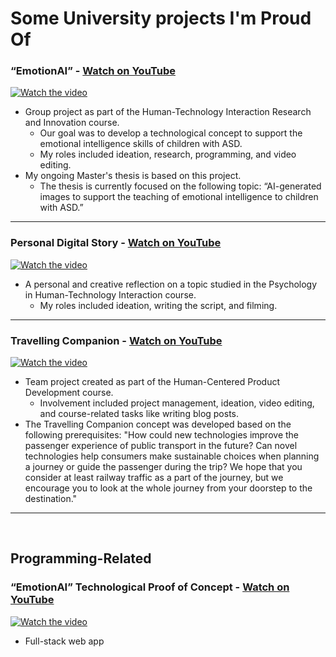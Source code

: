 # Some University projects I'm Proud Of

### “EmotionAI” - [Watch on YouTube](https://youtu.be/JQmHmhoU91c)
[![Watch the video](https://img.youtube.com/vi/JQmHmhoU91c/0.jpg)](https://youtu.be/JQmHmhoU91c)
- Group project as part of the Human-Technology Interaction Research and Innovation course.
  - Our goal was to develop a technological concept to support the emotional intelligence skills of children with ASD.
  - My roles included ideation, research, programming, and video editing.
- My ongoing Master's thesis is based on this project.
  - The thesis is currently focused on the following topic: “AI-generated images to support the teaching of emotional intelligence to children with ASD.”

-----

### Personal Digital Story - [Watch on YouTube](https://youtu.be/MqUpuwpTnFA?si=o6D4ySdXbI5xzRWO)
[![Watch the video](https://img.youtube.com/vi/MqUpuwpTnFA/0.jpg)](https://youtu.be/MqUpuwpTnFA?si=o6D4ySdXbI5xzRWO)
- A personal and creative reflection on a topic studied in the Psychology in Human-Technology Interaction course.
  - My roles included ideation, writing the script, and filming.

-----

### Travelling Companion - [Watch on YouTube](https://youtu.be/kCIH6GDJX9w)
[![Watch the video](https://img.youtube.com/vi/kCIH6GDJX9w/0.jpg)](https://youtu.be/kCIH6GDJX9w)
- Team project created as part of the Human-Centered Product Development course.
  - Involvement included project management, ideation, video editing, and course-related tasks like writing blog posts.
- The Travelling Companion concept was developed based on the following prerequisites: "How could new technologies improve the passenger experience of public transport in the future? Can novel technologies help consumers make sustainable choices when planning a journey or guide the passenger during the trip? We hope that you consider at least railway traffic as a part of the journey, but we encourage you to look at the whole journey from your doorstep to the destination."

-----
<br>

## Programming-Related

### “EmotionAI” Technological Proof of Concept - [Watch on YouTube](https://youtu.be/FEWrFiK-P08?si=OZb0Zi5GJ_lPt6o8)
[![Watch the video](https://img.youtube.com/vi/FEWrFiK-P08/0.jpg)](https://youtu.be/FEWrFiK-P08?si=OZb0Zi5GJ_lPt6o8)
- Full-stack web app


